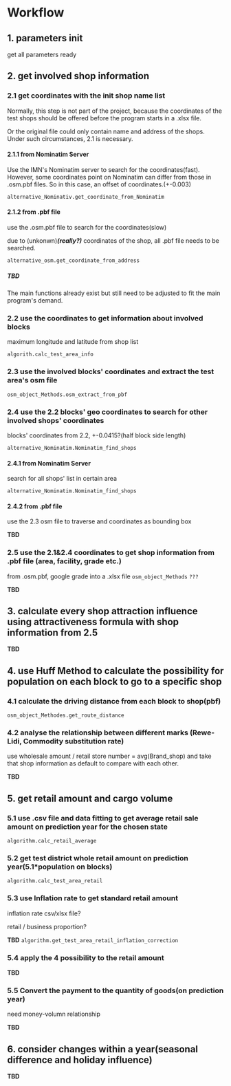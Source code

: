# Workflow

## 1. parameters init

get all parameters ready

## 2. get involved shop information


### 2.1 get coordinates with the init shop name list

Normally, this step is not part of the project, because the coordinates
of the test shops should be offered before the program starts in a
.xlsx file.

Or the original file could only contain name and address of 
the shops. Under such circumstances, 2.1 is necessary.

#### 2.1.1 from Nominatim Server

Use the IMN's Nominatim server to search for the coordinates(fast).
However, some coordinates point on Nominatim can differ from those
in .osm.pbf files. So in this case, an offset of coordinates.(+-0.003)

`alternative_Nominativ.get_coordinate_from_Nominatim`


#### 2.1.2 from .pbf file

use the .osm.pbf file to search for the coordinates(slow)

due to (unkonwn)_**(really?)**_ coordinates of the shop, all
.pbf file needs to be searched.

`alternative_osm.get_coordinate_from_address`

##### _TBD_ 

The main functions already exist but still need to be 
adjusted to fit the main program's demand.

### 2.2 use the coordinates to get information about involved blocks

maximum longitude and latitude from shop list

`algorith.calc_test_area_info`

### 2.3 use the involved blocks' coordinates and extract the test area's osm file

`osm_object_Methods.osm_extract_from_pbf`

### 2.4 use the 2.2 blocks' geo coordinates to search for other involved shops' coordinates

blocks' coordinates from 2.2, +-0.0415?(half block side length)

`alternative_Nominatim.Nominatim_find_shops`


#### 2.4.1 from Nominatim Server

search for all shops' list in certain area

`alternative_Nominatim.Nominatim_find_shops`

#### 2.4.2 from .pbf file

use the 2.3 osm file to traverse and coordinates as bounding box

**TBD**

### 2.5 use the 2.1&2.4 coordinates to get shop information from .pbf file (area, facility, grade etc.)

from .osm.pbf, google grade into a .xlsx file
`osm_object_Methods`
`???`

**TBD**

## 3. calculate every shop attraction influence using attractiveness formula with shop information from 2.5

**TBD**

## 4. use Huff Method to calculate the possibility for population on each block to go to a specific shop

### 4.1 calculate the driving distance from each block to shop(pbf)

`osm_object_Methodes.get_route_distance`

### 4.2 analyse the relationship between different marks (Rewe-Lidi, Commodity substitution rate)

use wholesale amount / retail store number = avg(Brand_shop)
and take that shop information as default to compare with each
other.

**TBD**

## 5. get retail amount and cargo volume

### 5.1 use .csv file and data fitting to get average retail sale amount on prediction year for the chosen state

`algorithm.calc_retail_average`

### 5.2 get test district whole retail amount on prediction year(5.1*population on blocks)

`algorithm.calc_test_area_retail`

### 5.3 use Inflation rate to get standard retail amount

inflation rate csv/xlsx file?

retail / business proportion?

**TBD**
`algorithm.get_test_area_retail_inflation_correction`

### 5.4 apply the 4 possibility to the retail amount

**TBD**

### 5.5 Convert the payment to the quantity of goods(on prediction year)

need money-volumn relationship

**TBD**

## 6. consider changes within a year(seasonal difference and holiday influence)

**TBD**
